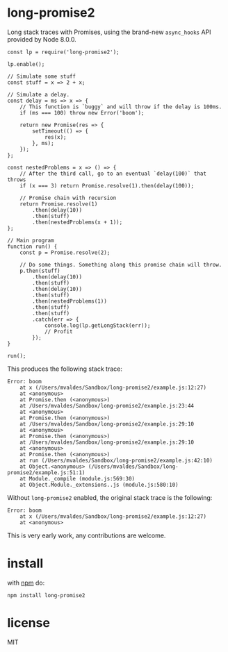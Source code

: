 # long-promise2

Long stack traces with Promises, using the brand-new `async_hooks` API provided by Node 8.0.0.

```JS
const lp = require('long-promise2');

lp.enable();

// Simulate some stuff
const stuff = x => 2 + x;

// Simulate a delay.
const delay = ms => x => {
    // This function is `buggy` and will throw if the delay is 100ms.
    if (ms === 100) throw new Error('boom');

    return new Promise(res => {
        setTimeout(() => {
            res(x);
        }, ms);
    });
};

const nestedProblems = x => () => {
    // After the third call, go to an eventual `delay(100)` that throws
    if (x === 3) return Promise.resolve(1).then(delay(100));

    // Promise chain with recursion
    return Promise.resolve(1)
        .then(delay(10))
        .then(stuff)
        .then(nestedProblems(x + 1));
};

// Main program
function run() {
    const p = Promise.resolve(2);

    // Do some things. Something along this promise chain will throw.
    p.then(stuff)
        .then(delay(10))
        .then(stuff)
        .then(delay(10))
        .then(stuff)
        .then(nestedProblems(1))
        .then(stuff)
        .then(stuff)
        .catch(err => {
            console.log(lp.getLongStack(err));
            // Profit
        });
}

run();
```

This produces the following stack trace:

```
Error: boom
    at x (/Users/mvaldes/Sandbox/long-promise2/example.js:12:27)
    at <anonymous>
    at Promise.then (<anonymous>)
    at /Users/mvaldes/Sandbox/long-promise2/example.js:23:44
    at <anonymous>
    at Promise.then (<anonymous>)
    at /Users/mvaldes/Sandbox/long-promise2/example.js:29:10
    at <anonymous>
    at Promise.then (<anonymous>)
    at /Users/mvaldes/Sandbox/long-promise2/example.js:29:10
    at <anonymous>
    at Promise.then (<anonymous>)
    at run (/Users/mvaldes/Sandbox/long-promise2/example.js:42:10)
    at Object.<anonymous> (/Users/mvaldes/Sandbox/long-promise2/example.js:51:1)
    at Module._compile (module.js:569:30)
    at Object.Module._extensions..js (module.js:580:10)
```

Without `long-promise2` enabled, the original stack trace is the following:

```
Error: boom
    at x (/Users/mvaldes/Sandbox/long-promise2/example.js:12:27)
    at <anonymous>
```

This is very early work, any contributions are welcome.

# install
with [npm](https://npmjs.org) do:

```
npm install long-promise2
```

# license

MIT
